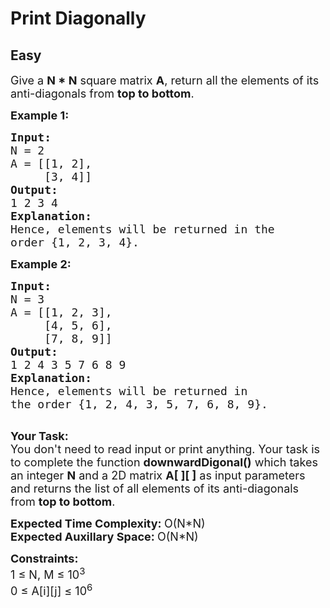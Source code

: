 # Print Diagonally
## Easy
<div class="problems_problem_content__Xm_eO"><p><span style="font-size:18px">Give a <strong>N * N</strong> square matrix <strong>A</strong>, return all the elements of its anti-diagonals from <strong>top to bottom</strong>. </span></p>

<p><span style="font-size:18px"><strong>Example 1:</strong></span></p>

<pre style="position: relative;"><span style="font-size:18px"><strong>Input:</strong> 
N = 2
A = [[1, 2],
     [3, 4]]
<strong>Output:</strong>
1 2 3 4
<strong>Explanation:</strong> 
<img alt="" src="https://media.geeksforgeeks.org/img-practice/ScreenShot2022-10-17at9-1665980852.png">
</span><span style="font-size:18px">Hence, elements will be returned in the 
order {1, 2, 3, 4}.</span>
<div class="open_grepper_editor" title="Edit &amp; Save To Grepper"></div></pre>

<p><span style="font-size:18px"><strong>Example 2:</strong></span></p>

<pre style="position: relative;"><span style="font-size:18px"><strong>Input: 
</strong>N = 3 
A = [[1, 2, 3],
     [4, 5, 6],
     [7, 8, 9]]
<strong>Output:</strong> 
1 2 4 3 5 7 6 8 9
<strong>Explanation:</strong> 
<img alt="" src="https://media.geeksforgeeks.org/img-practice/ScreenShot2022-10-17at9-1665980941.png">
Hence, elements will be returned in 
the order {1, 2, 4, 3, 5, 7, 6, 8, 9}.
</span>
<div class="open_grepper_editor" title="Edit &amp; Save To Grepper"></div></pre>

<p><span style="font-size:18px"><strong>Your Task:</strong><br>
You don't need to read input or print anything. Your task is to complete the function <strong>downwardDigonal()</strong> which takes an integer <strong>N</strong> and a 2D matrix <strong>A[ ][ ]</strong> as input parameters and returns the list of all elements of its anti-diagonals from <strong>top to bottom</strong>.</span></p>

<p><span style="font-size:18px"><strong>Expected Time Complexity:&nbsp;</strong>O(N*N)<br>
<strong>Expected Auxillary Space:&nbsp;</strong>O(N*N)</span></p>

<p><span style="font-size:18px"><strong>Constraints:</strong><br>
1 ≤ N, M ≤ 10<sup>3</sup><br>
0 ≤ A[i][j] ≤ 10<sup>6</sup></span></p>
</div>